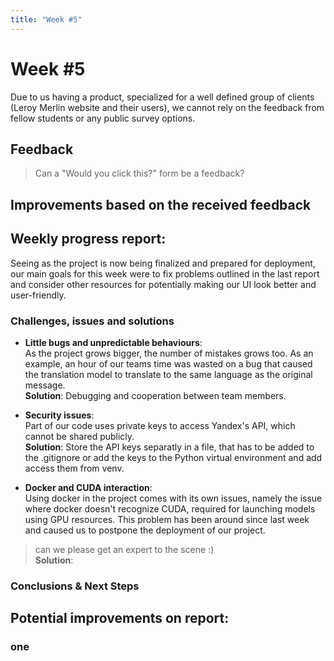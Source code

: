 ```yaml
---
title: "Week #5"
---
```


# **Week #5**

Due to us having a product, specialized for a well defined group of clients (Leroy Merlin website and their users), we cannot rely on the feedback from fellow students or any public survey options.

## **Feedback**
> Can a "Would you click this?" form be a feedback?
## **Improvements based on the received feedback**

## **Weekly progress report:**
Seeing as the project is now being finalized and prepared for deployment, our main goals for this week were to fix problems outlined in the last report and consider other resources for potentially making our UI look better and user-friendly.

### **Challenges, issues and solutions**

- **Little bugs and unpredictable behaviours**:  
  As the project grows bigger, the number of mistakes grows too. As an example, an hour of our teams time was wasted on a bug that caused the translation model to translate to the same language as the original message.  
  **Solution**: Debugging and cooperation between team members.

- **Security issues**:  
  Part of our code uses private keys to access Yandex's API, which cannot be shared publicly.  
  **Solution**: Store the API keys separatly in a file, that has to be added to the .gitignore or add the keys to the Python virtual environment and add access them from venv.

- **Docker and CUDA interaction**:  
  Using docker in the project comes with its own issues, namely the issue where docker doesn't recognize CUDA, required for launching models using GPU resources. This problem has been around since last week and caused us to postpone the deployment of our project.  
> can we please get an expert to the scene :)   
**Solution**: 

### **Conclusions & Next Steps**

## Potential improvements on report:
### one